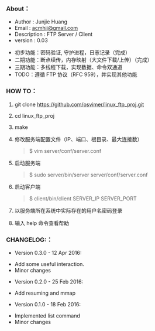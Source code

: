 ### About：

* Author         : Junjie Huang
* Email          : acmhjj@gmail.com
* Description    : FTP Server / Client
* version        : 0.03
- 初步功能：密码验证, 守护进程，日志记录（完成）
- 二期功能：断点续传，内存映射（大文件下载/上传）（完成）
- 三期功能：多线程下载，实现数据、命令双通道
- TODO：遵循 FTP 协议（RFC 959），并实现其他功能

### HOW TO：

1. git clone https://github.com/osvimer/linux_ftp_proj.git

2. cd linux_ftp_proj

3. make

4. 修改服务端配置文件（IP、端口、根目录、最大连接数）
    > $ vim server/conf/server.conf

5. 启动服务端
    > $ sudo server/bin/server server/conf/server.conf

6. 启动客户端 
    > $ client/bin/client SERVER_IP SERVER_PORT

7. 以服务端所在系统中实际存在的用户名密码登录

8. 输入 help 命令查看帮助

### CHANGELOG:：

* Version 0.3.0 - 12 Apr 2016:
- Add some useful interaction.
- Minor changes

* Version 0.2.0 - 25 Feb 2016:
- Add resuming and mmap

* Version 0.1.0 - 18 Feb 2016:
- Implemented list command
- Minor changes

